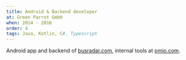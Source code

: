 ```yaml
---
title: Android & Backend developer
at: Green Parrot GmbH
when: 2014 - 2016
order: 4
tags: Java, Kotlin, C#, Typescript
---
```

Android app and backend of [busradar.com](https://www.busradar.com), internal tools at [omio.com](https://www.omio.com).
